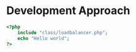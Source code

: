 # Development Approach


<!-- language: php -->
```php
<?php
    include "class/loadbalancer.php";
    echo "Hello world";
?>
```

